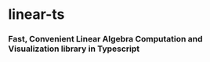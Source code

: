 # linear-ts
### Fast, Convenient Linear Algebra Computation and Visualization library in Typescript


